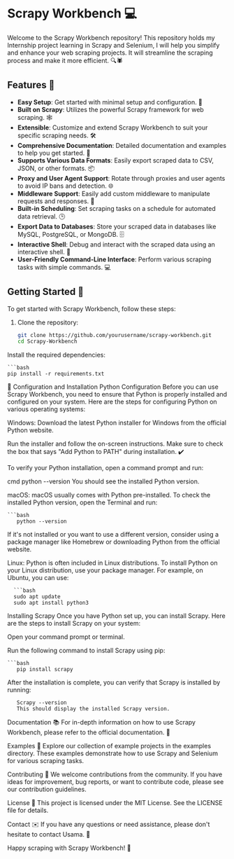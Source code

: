 # Scrapy Workbench 💻

Welcome to the Scrapy Workbench repository! This repository holds my Internship project learning in Scrapy and Selenium, I will help you simplify and enhance your web scraping projects. It will streamline the scraping process and make it more efficient. 🔍🕷️

## Features 🌟

- **Easy Setup**: Get started with minimal setup and configuration. 🚀
- **Built on Scrapy**: Utilizes the powerful Scrapy framework for web scraping. 🕸️
- **Extensible**: Customize and extend Scrapy Workbench to suit your specific scraping needs. 🛠️
- **Comprehensive Documentation**: Detailed documentation and examples to help you get started. 📖
- **Supports Various Data Formats**: Easily export scraped data to CSV, JSON, or other formats. 📦
- **Proxy and User Agent Support**: Rotate through proxies and user agents to avoid IP bans and detection. 🌐
- **Middleware Support**: Easily add custom middleware to manipulate requests and responses. 🤖
- **Built-in Scheduling**: Set scraping tasks on a schedule for automated data retrieval. 🕒
- **Export Data to Databases**: Store your scraped data in databases like MySQL, PostgreSQL, or MongoDB. 🗄️
- **Interactive Shell**: Debug and interact with the scraped data using an interactive shell. 💬
- **User-Friendly Command-Line Interface**: Perform various scraping tasks with simple commands. 💻

## Getting Started 🚀

To get started with Scrapy Workbench, follow these steps:

1. Clone the repository:

   ```bash
   git clone https://github.com/yourusername/scrapy-workbench.git
   cd Scrapy-Workbench

Install the required dependencies:

    ```bash
    pip install -r requirements.txt

🐍 Configuration and Installation
Python Configuration
Before you can use Scrapy Workbench, you need to ensure that Python is properly installed and configured on your system. Here are the steps for configuring Python on various operating systems:

Windows:
Download the latest Python installer for Windows from the official Python website.

Run the installer and follow the on-screen instructions. Make sure to check the box that says "Add Python to PATH" during installation. ✔️

To verify your Python installation, open a command prompt and run:

cmd
python --version
You should see the installed Python version.

macOS:
macOS usually comes with Python pre-installed. To check the installed Python version, open the Terminal and run:

    ```bash
       python --version
If it's not installed or you want to use a different version, consider using a package manager like Homebrew or downloading Python from the official website.

Linux:
Python is often included in Linux distributions. To install Python on your Linux distribution, use your package manager. For example, on Ubuntu, you can use:

      ```bash
      sudo apt update
      sudo apt install python3

Installing Scrapy
Once you have Python set up, you can install Scrapy. Here are the steps to install Scrapy on your system:

Open your command prompt or terminal.

Run the following command to install Scrapy using pip:

    ```bash
       pip install scrapy
After the installation is complete, you can verify that Scrapy is installed by running:

       Scrapy --version
       This should display the installed Scrapy version.

Documentation 📚
For in-depth information on how to use Scrapy Workbench, please refer to the official documentation. 📜

Examples 🚀
Explore our collection of example projects in the examples directory. These examples demonstrate how to use Scrapy and Selenium for various scraping tasks.

Contributing 🤝
We welcome contributions from the community. If you have ideas for improvement, bug reports, or want to contribute code, please see our contribution guidelines.

License 📝
This project is licensed under the MIT License. See the LICENSE file for details.

Contact ✉️
If you have any questions or need assistance, please don't hesitate to contact Usama. 📧

Happy scraping with Scrapy Workbench! 🎉 
